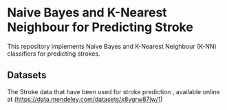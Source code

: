 # Naive Bayes and K-Nearest Neighbour for Predicting Stroke

This repository implements Naive Bayes and K-Nearest Neighbour (K-NN) classifiers for predicting strokes.

## Datasets

The Stroke data that have been used for stroke prediction , available online at (https://data.mendeley.com/datasets/x8ygrw87jw/1)
